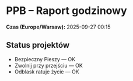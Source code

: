 # PPB – Raport godzinowy
**Czas (Europe/Warsaw):** 2025-09-27 00:15

## Status projektów
- Bezpieczny Pieszy — OK
- Zwolnij przy przejściu — OK
- Odblask ratuje życie — OK

